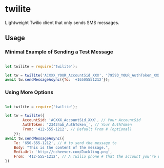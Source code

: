 # twilite

Lightweight Twilio client that only sends SMS messages.

## Usage

### Minimal Example of Sending a Test Message

```javascript

let twilite = require('twilite');

let tw = twilite('ACXXX_YOUR_AccountSid_XXX', '79593_YOUR_AuthToken_XXX', '+14125551212');
await tw.sendMessageAsync({To: '+16505551212'});

```

### Using More Options

```javascript

let twilite = require('twilite');

let tw = twilite({
        AccountSid: 'ACXXX_AccountSid_XXX', // Your AccountSid
        AuthToken: '23424ab_AuthToken_', // Your AuthToken
        From: '412-555-1212', // Default From # (optional)
    });
await tw.sendMessageAsync({
    To: '650-555-1212', // # to send the message to
    Body: "This is the content of the message.",
    MediaUrl: 'http://ccheever.com/Duckling.png',
    From: '412-555-1212', // A Twilio phone # that the account you're using controls
})

```
